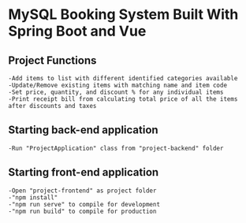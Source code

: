 # MySQL Booking System Built With Spring Boot and Vue

## Project Functions
```
-Add items to list with different identified categories available
-Update/Remove existing items with matching name and item code
-Set price, quantity, and discount % for any individual items
-Print receipt bill from calculating total price of all the items after discounts and taxes
```

## Starting back-end application
```
-Run "ProjectApplication" class from "project-backend" folder
```
## Starting front-end application
```
-Open "project-frontend" as project folder
-"npm install"
-"npm run serve" to compile for development
-"npm run build" to compile for production 
```
